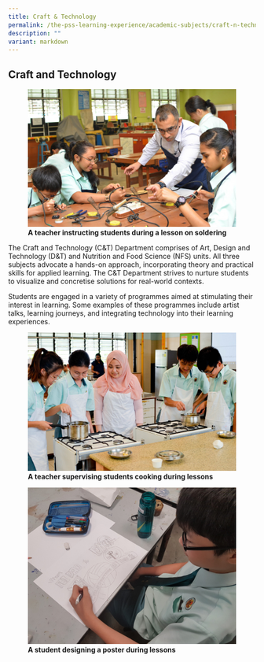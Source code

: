 ```yaml
---
title: Craft & Technology
permalink: /the-pss-learning-experience/academic-subjects/craft-n-technology/
description: ""
variant: markdown
---
```

## Craft and Technology

<figure>
<img src="/images/Academic%20Subjects/Craft%20&amp;%20Technology/Teacher%20instructing%20students%20during%20electronic%20project.jpg">
<figcaption> <strong>A teacher instructing students during a lesson on soldering
</strong> </figcaption>
</figure>

The Craft and Technology (C&amp;T) Department comprises of Art, Design and Technology (D&amp;T) and Nutrition and Food Science (NFS) units. All three subjects advocate a hands-on approach, incorporating theory and practical skills for applied learning.  The C&amp;T Department strives to nurture students to visualize and concretise solutions for real-world contexts.

Students are engaged in a variety of programmes aimed at stimulating their interest in learning. Some examples of these programmes include artist talks, learning journeys, and integrating technology into their learning experiences. 

<figure>
<img src="/images/Academic%20Subjects/Craft%20&amp;%20Technology/Teacher%20supervising%20students%20cooking.jpg">
<figcaption> <strong>A teacher supervising students cooking during lessons
</strong> </figcaption>
</figure>


<figure>
<img src="/images/Academic%20Subjects/Craft%20&amp;%20Technology/A%20student%20designing%20a%20poster%20during%20lesson.jpg">
<figcaption> <strong>A student designing a poster during lessons
</strong> </figcaption>
</figure>